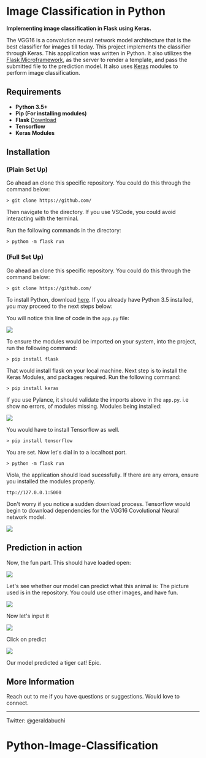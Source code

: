 # Image Classification in Python

**Implementing image classification in Flask using Keras.**

The VGG16 is a convolution neural network model architecture that is the best classifier for images till today. This project implements the classifier through Keras. This appplication was written in Python. It also utilizes the <a href="https://flask.palletsprojects.com/en/2.1.x/">Flask Microframework</a>, as the server to render a template, and pass the submitted file to the prediction model. It also uses <a href="https://keras.io/">Keras</a> modules to perform image classification.

## Requirements 

* **Python 3.5+**
* **Pip (For installing modules)**
* **Flask** <a href="https://flask.palletsprojects.com/en/2.1.x/">Download</a> 
* **Tensorflow**
* **Keras Modules**

## Installation

### (Plain Set Up)

Go ahead an clone this specific repository. You could do this through the command below:

    > git clone https://github.com/

Then navigate to the directory. If you use VSCode, you could avoid interacting with the terminal.

Run the following commands in the directory:

    > pythom -m flask run

### (Full Set Up)

Go ahead an clone this specific repository. You could do this through the command below:

    > git clone https://github.com/

To install Python, download <a href="python.org">here</a>. If you already have Python 3.5 installed, you may proceed to the next steps below:

You will notice this line of code in the ``app.py`` file:

<img src="img/flask-import.png">

To ensure the modules would be imported on your system, into the project, run the following command:

    > pip install flask

That would install flask on your local machine.
Next step is to install the Keras Modules, and packages required. Run the following command:

    > pip install keras

If you use Pylance, it should validate the imports above in the ``app.py``. i.e show no errors, of modules missing. Modules being installed:

<img src="img/keras-modules.png">

You would have to install Tensorflow as well.

    > pip install tensorflow

You are set. Now let's dial in to a localhost port.

    > python -m flask run

Viola, the application should load sucessfully. If there are any errors, ensure you installed the modules properly.

    ttp://127.0.0.1:5000 

Don't worry if you notice a sudden download process. Tensorflow would begin to download dependencies for the VGG16 Covolutional Neural network model.


<img src="img/terminal.png">

## Prediction in action

Now, the fun part. This should have loaded open:

<img src="img/pic.png">

Let's see whether our model can predict what this animal is:
The picture used is in the repository. You could use other images, and have fun.

<img src="images/cat.jpg">

Now let's input it

<img src="img/choose.png">

Click on predict

<img src="img/predict.png">

Our model predicted a tiger cat! Epic.

## More Information

Reach out to me if you have questions or suggestions. Would love to connect.

****
Twitter: @geraldabuchi
# Python-Image-Classification
